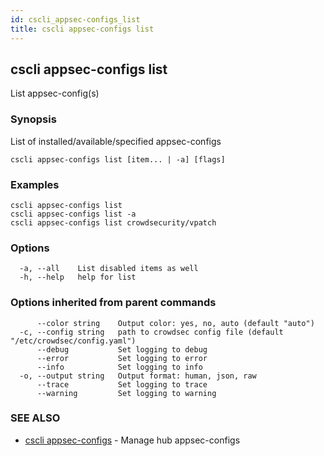 ```yaml
---
id: cscli_appsec-configs_list
title: cscli appsec-configs list
---
```

## cscli appsec-configs list

List appsec-config(s)

### Synopsis

List of installed/available/specified appsec-configs

```
cscli appsec-configs list [item... | -a] [flags]
```

### Examples

```
cscli appsec-configs list
cscli appsec-configs list -a
cscli appsec-configs list crowdsecurity/vpatch
```

### Options

```
  -a, --all    List disabled items as well
  -h, --help   help for list
```

### Options inherited from parent commands

```
      --color string    Output color: yes, no, auto (default "auto")
  -c, --config string   path to crowdsec config file (default "/etc/crowdsec/config.yaml")
      --debug           Set logging to debug
      --error           Set logging to error
      --info            Set logging to info
  -o, --output string   Output format: human, json, raw
      --trace           Set logging to trace
      --warning         Set logging to warning
```

### SEE ALSO

* [cscli appsec-configs](/cscli/cscli_appsec-configs.md)	 - Manage hub appsec-configs

